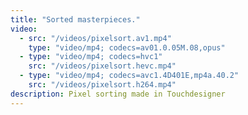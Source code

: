 ```yaml
---
title: "Sorted masterpieces."
video:
  - src: "/videos/pixelsort.av1.mp4"
    type: "video/mp4; codecs=av01.0.05M.08,opus"
  - type: "video/mp4; codecs=hvc1"
    src: "/videos/pixelsort.hevc.mp4"
  - type: "video/mp4; codecs=avc1.4D401E,mp4a.40.2"
    src: "/videos/pixelsort.h264.mp4"
description: Pixel sorting made in Touchdesigner
---
```

